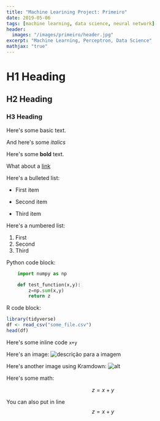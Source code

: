 ```yaml
---
title: "Machine Learining Project: Primeiro"
date: 2019-05-06
tags: [machine learning, data science, neural network]
header:
  images: "/images/primeiro/header.jpg"
excerpt: "Machine Learning, Perceptron, Data Science"
mathjax: "true"
---
```


# H1 Heading

## H2 Heading

### H3 Heading

Here's some basic text.

And here's some *italics*

Here's some **bold** text.

What about a [link](https://robmelchiades.github.io/)

Here's a bulleted list:
* First item
+ Second item
- Third item

Here's a numbered list:

1. First
2. Second 
3. Third

Python code block:
```python
    import numpy as np

    def test_function(x,y):
        z=np.sum(x,y)
        return z
```

R code block:
```r
library(tidyverse)
df <- read_csv("some_file.csv")
head(df)
```

Here's some inline code `x+y`

Here's an image:
<img src="{{ site.url }}{{ site.baseurl}}/images/primeiro/img_01.jpg" alt="descrição para a imagem">

Here's another image using Kramdown:
![alt]({{site.url}}{{site.baseurl}}/images/primeiro/img_01.jpg)

Here's some math:

$$z=x+y$$

You can also put in line $$z=x+y$$

